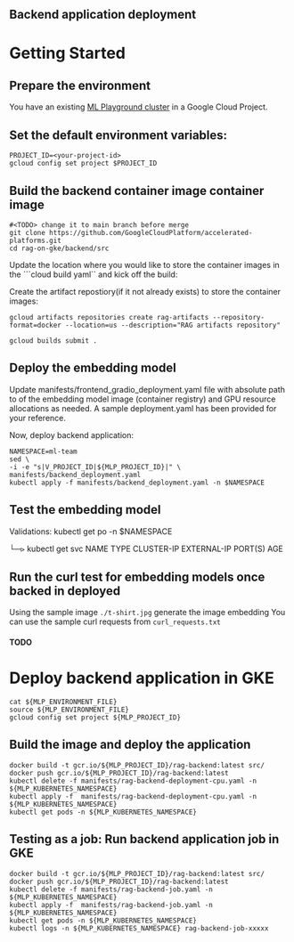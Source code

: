## Backend application deployment

# Getting Started

## Prepare the environment

You have an existing [ML Playground cluster](https://github.com/GoogleCloudPlatform/accelerated-platforms/tree/main/platforms/gke-aiml/playground) in a Google Cloud Project.

## Set the default environment variables:

```
PROJECT_ID=<your-project-id>
gcloud config set project $PROJECT_ID
```

## Build the backend container image container image

```
#<TODO> change it to main branch before merge
git clone https://github.com/GoogleCloudPlatform/accelerated-platforms.git
cd rag-on-gke/backend/src
```

Update the location where you would like to store the container images in the ```cloud build yaml`` and kick off the build: 

Create the artifact repostiory(if it not already exists) to store the container images:

```
gcloud artifacts repositories create rag-artifacts --repository-format=docker --location=us --description="RAG artifacts repository"
```

```
gcloud builds submit . 
```

## Deploy the embedding model

Update manifests/frontend_gradio_deployment.yaml file with absolute path to of the embedding model image (container registry) and GPU resource allocations as needed. 
A sample deployment.yaml has been provided for your reference.


Now, deploy backend application:

```
NAMESPACE=ml-team
sed \
-i -e "s|V_PROJECT_ID|${MLP_PROJECT_ID}|" \
manifests/backend_deployment.yaml
kubectl apply -f manifests/backend_deployment.yaml -n $NAMESPACE
```

## Test the embedding model
Validations: 
kubectl get po -n $NAMESPACE


└─⪧ kubectl get svc
NAME              TYPE           CLUSTER-IP      EXTERNAL-IP    PORT(S)          AGE


## Run the curl test for embedding models once backed in deployed
Using the sample image ```./t-shirt.jpg``` generate the image embedding
You can use the sample curl requests from ```curl_requests.txt```


#### TODO 

# Deploy backend application in GKE

```
cat ${MLP_ENVIRONMENT_FILE}
source ${MLP_ENVIRONMENT_FILE}
gcloud config set project ${MLP_PROJECT_ID}
```

## Build the image and deploy the application

```
docker build -t gcr.io/${MLP_PROJECT_ID}/rag-backend:latest src/
docker push gcr.io/${MLP_PROJECT_ID}/rag-backend:latest
kubectl delete -f manifests/rag-backend-deployment-cpu.yaml -n ${MLP_KUBERNETES_NAMESPACE}
kubectl apply -f  manifests/rag-backend-deployment-cpu.yaml -n ${MLP_KUBERNETES_NAMESPACE}
kubectl get pods -n ${MLP_KUBERNETES_NAMESPACE}
```

## Testing as a job: Run backend application job in GKE

```
docker build -t gcr.io/${MLP_PROJECT_ID}/rag-backend:latest src/
docker push gcr.io/${MLP_PROJECT_ID}/rag-backend:latest
kubectl delete -f manifests/rag-backend-job.yaml -n ${MLP_KUBERNETES_NAMESPACE}
kubectl apply -f  manifests/rag-backend-job.yaml -n ${MLP_KUBERNETES_NAMESPACE}
kubectl get pods -n ${MLP_KUBERNETES_NAMESPACE}
kubectl logs -n ${MLP_KUBERNETES_NAMESPACE} rag-backend-job-xxxxx
```

